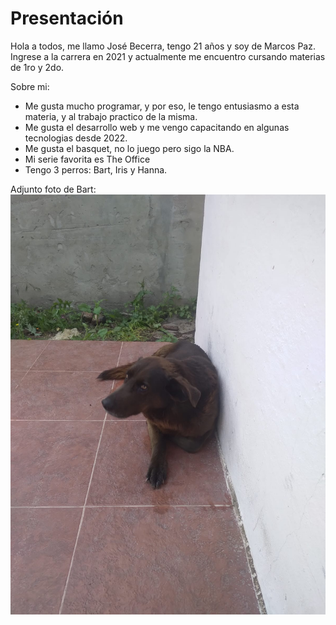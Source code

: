 # Presentación

Hola a todos, me llamo José Becerra, tengo 21 años y soy de Marcos Paz.
Ingrese a la carrera en 2021 y actualmente me encuentro cursando materias de 1ro y 2do.

 Sobre mi:

- Me gusta mucho programar, y por eso, le tengo entusiasmo a esta materia, y al trabajo practico de la misma.
- Me gusta el desarrollo web y me vengo capacitando en algunas tecnologias desde 2022. 
- Me gusta el basquet, no lo juego pero sigo la NBA.
- Mi serie favorita es The Office
- Tengo 3 perros: Bart, Iris y Hanna. 

Adjunto foto de Bart:
![Bart](mascota.jpeg)